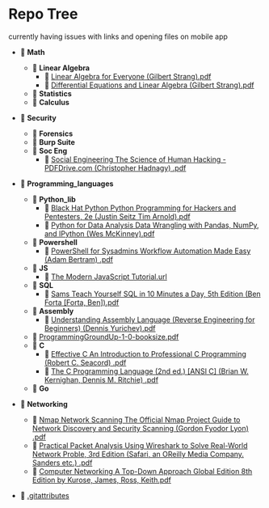 # Repo Tree
currently having issues with links 
and opening files on mobile app

- 📂 __Math__
  - 📂 __Linear Algebra__
    - 📄 [Linear Algebra for Everyone (Gilbert Strang).pdf](/Math/Linear%20Algebra/Linear%20Algebra%20for%20Everyone%20\(Gilbert%20Strang\).pdf)
    - 📄 [Differential Equations and Linear Algebra (Gilbert Strang).pdf](/Math/Linear%20Algebra/Differential%20Equations%20and%20Linear%20Algebra%20\(Gilbert%20Strang\).pdf)
  - 📂 __Statistics__
  - 📂 __Calculus__

- 📂 __Security__
  - 📂 __Forensics__
  - 📂 __Burp Suite__
  - 📂 __Soc Eng__
    - 📄 [Social Engineering The Science of Human Hacking - PDFDrive.com (Christopher Hadnagy) .pdf](/Security/Soc%20Eng/Social%20Engineering%20The%20Science%20of%20Human%20Hacking%20-%20PDFDrive.com%20\(Christopher%20Hadnagy\)%20.pdf)

- 📂 __Programming_languages__
  - 📂 __Python_lib__
    - 📄 [Black Hat Python Python Programming for Hackers and Pentesters, 2e (Justin Seitz Tim Arnold).pdf](/Programming_languages/Python_lib/Black%20Hat%20Python%20Python%20Programming%20for%20Hackers%20and%20Pentesters%2C%202e%20\(Justin%20Seitz%20Tim%20Arnold\).pdf)
    - 📄 [Python for Data Analysis Data Wrangling with Pandas, NumPy, and IPython (Wes McKinney).pdf](/Programming_languages/Python_lib/Python%20for%20Data%20Analysis%20Data%20Wrangling%20with%20Pandas%2C%20NumPy%2C%20and%20IPython%20\(Wes%20McKinney\).pdf)
  - 📂 __Powershell__
    - 📄 [PowerShell for Sysadmins Workflow Automation Made Easy (Adam Bertram) .pdf](/Programming_languages/Powershell/PowerShell%20for%20Sysadmins%20Workflow%20Automation%20Made%20Easy%20\(Adam%20Bertram\)%20.pdf)
  - 📂 __JS__
    - 📄 [The Modern JavaScript Tutorial.url](/Programming_languages/JS/The%20Modern%20JavaScript%20Tutorial.url)
  - 📂 __SQL__
    - 📄 [Sams Teach Yourself SQL in 10 Minutes a Day, 5th Edition (Ben Forta [Forta, Ben]).pdf](/Programming_languages/SQL/Sams%20Teach%20Yourself%20SQL%20in%2010%20Minutes%20a%20Day%2C%205th%20Edition%20\(Ben%20Forta%20\[Forta%2C%20Ben\]\).pdf)
  - 📂 __Assembly__
    - 📄 [Understanding Assembly Language (Reverse Engineering for Beginners) (Dennis Yurichev).pdf](/Programming_languages/Assembly/Understanding%20Assembly%20Language%20\(Reverse%20Engineering%20for%20Beginners\)%20\(Dennis%20Yurichev\).pdf)
  - 📄 [ProgrammingGroundUp-1-0-booksize.pdf](/Programming_languages/ProgrammingGroundUp-1-0-booksize.pdf)
  - 📂 __C__
    - 📄 [Effective C An Introduction to Professional C Programming (Robert C. Seacord) .pdf](/Programming_languages/C/Effective%20C%20An%20Introduction%20to%20Professional%20C%20Programming%20\(Robert%20C.%20Seacord\)%20.pdf)
    - 📄 [The C Programming Language (2nd ed.) [ANSI C] (Brian W. Kernighan, Dennis M. Ritchie) .pdf](/Programming_languages/C/The%20C%20Programming%20Language%20\(2nd%20ed.\)%20\[ANSI%20C\]%20\(Brian%20W.%20Kernighan%2C%20Dennis%20M.%20Ritchie\)%20.pdf)
  - 📂 __Go__

- 📂 __Networking__
  - 📄 [Nmap Network Scanning The Official Nmap Project Guide to Network Discovery and Security Scanning (Gordon Fyodor Lyon) .pdf](/Networking/Nmap%20Network%20Scanning%20The%20Official%20Nmap%20Project%20Guide%20to%20Network%20Discovery%20and%20Security%20Scanning%20\(Gordon%20Fyodor%20Lyon\)%20.pdf)
  - 📄 [Practical Packet Analysis Using Wireshark to Solve Real-World Network Proble, 3rd Edition (Safari, an OReilly Media Company. Sanders etc.) .pdf](/Networking/Practical%20Packet%20Analysis%20Using%20Wireshark%20to%20Solve%20Real-World%20Network%20Proble%2C%203rd%20Edition%20\(Safari%2C%20an%20OReilly%20Media%20Company.%20Sanders%20etc.\)%20.pdf)
  - 📄 [Computer Networking A Top-Down Approach Global Edition 8th Edition by Kurose, James, Ross, Keith.pdf](/Networking/Computer%20Networking%20A%20Top-Down%20Approach%20Global%20Edition%208th%20Edition%20by%20Kurose%2C%20James%2C%20Ross%2C%20Keith.pdf)

- 📄 [.gitattributes](/.gitattributes)

